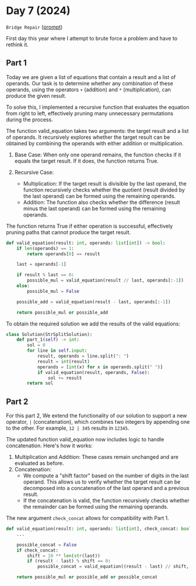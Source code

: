 # Day 7 (2024)

`Bridge Repair` ([prompt](https://adventofcode.com/2024/day/7))

First day this year where I attempt to brute force a problem and have to rethink it.

## Part 1
Today we are given a list of equations that contain a result and a list of operands. Our task is to determine whether any combination of these operands, using the operators `+` (addition) and `*` (multiplication), can produce the given result.    

To solve this, I implemented a recursive function that evaluates the equation from right to left, effectively pruning many unnecessary permutations during the process.

The function valid_equation takes two arguments: the target result and a list of operands. It recursively explores whether the target result can be obtained by combining the operands with either addition or multiplication.

1. Base Case:
When only one operand remains, the function checks if it equals the target result. If it does, the function returns True.

2. Recursive Case:
    - Multiplication: If the target result is divisible by the last operand, the function recursively checks whether the quotient (result divided by the last operand) can be formed using the remaining operands.
    - Addition: The function also checks whether the difference (result minus the last operand) can be formed using the remaining operands.  

The function returns True if either operation is successful, effectively pruning paths that cannot produce the target result.

```py
def valid_equation(result: int, operands: list[int]) -> bool:
    if len(operands) == 1:
        return operands[0] == result

    last = operands[-1]

    if result % last == 0:
        possible_mul = valid_equation(result // last, operands[:-1])
    else:
        possible_mul = False

    possible_add = valid_equation(result - last, operands[:-1])

    return possible_mul or possible_add
```

To obtain the required solution we add the results of the valid equations:

```py
class Solution(StrSplitSolution):
    def part_1(self) -> int:
        sol = 0
        for line in self.input:
            result, operands = line.split(": ")
            result = int(result)
            operands = [int(x) for x in operands.split(" ")]
            if valid_equation(result, operands, False):
                sol += result
        return sol
```

## Part 2

For this part 2, We extend the functionality of our solution to support a new operator, `|` (concatenation), which combines two integers by appending one to the other. For example, `12 | 345` results in `12345`.

The updated function valid_equation now includes logic to handle concatenation. Here's how it works:

1. Multiplication and Addition: These cases remain unchanged and are evaluated as before.
2. Concatenation:
    - We compute a "shift factor" based on the number of digits in the last operand. This allows us to verify whether the target result can be decomposed into a concatenation of the last operand and a previous result.
    - If the concatenation is valid, the function recursively checks whether the remainder can be formed using the remaining operands.

The new argument `check_concat` allows for compatibility with Part 1.

```py
def valid_equation(result: int, operands: list[int], check_concat: bool = True) -> bool:
    ...

    possible_concat = False
    if check_concat:
        shift = 10 ** len(str(last))
        if (result - last) % shift == 0:
            possible_concat = valid_equation((result - last) // shift, operands[:-1])

    return possible_mul or possible_add or possible_concat
```

